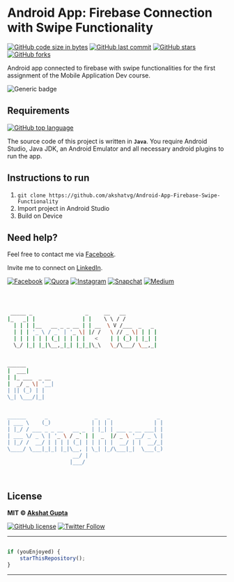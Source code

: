 # Android App: Firebase Connection with Swipe Functionality


[![GitHub code size in bytes](https://img.shields.io/github/languages/code-size/akshatvg/Android-App-Firebase-Swipe-Functionality?logo=github&style=social)](https://github.com/akshatvg/) [![GitHub last commit](https://img.shields.io/github/last-commit/akshatvg/Android-App-Firebase-Swipe-Functionality?style=social&logo=git)](https://github.com/akshatvg/) [![GitHub stars](https://img.shields.io/github/stars/akshatvg/Android-App-Firebase-Swipe-Functionality?style=social)](https://github.com/akshatvg/Android-App-Firebase-Swipe-Functionality/stargazers) [![GitHub forks](https://img.shields.io/github/forks/akshatvg/Android-App-Firebase-Swipe-Functionality?style=social&logo=git)](https://github.com/akshatvg/Android-App-Firebase-Swipe-Functionality/network)

Android app connected to firebase with swipe functionalities for the first assignment of the Mobile Application Dev course.

![Generic badge](https://img.shields.io/badge/Android-App-orange) 

## Requirements

[![GitHub top language](https://img.shields.io/github/languages/top/akshatvg/Android-App-Firebase-Swipe-Functionality?logo=java&style=social)](https://github.com/akshatvg/)

The source code of this project is written in **`Java`**. You require Android Studio, Java JDK, an Android Emulator and all necessary android plugins to run the app.

## Instructions to run
1. `git clone https://github.com/akshatvg/Android-App-Firebase-Swipe-Functionality`
2. Import project in Android Studio
3. Build on Device


## Need help?


Feel free to contact me via [Facebook](https://www.facebook.com/akshatvg).

Invite me to connect on [LinkedIn](https://www.linkedin.com/in/akshatvg/).

[![Facebook](https://img.shields.io/badge/Facebook-add-blue.svg?logo=facebook&logoColor=white)](https://www.facebook.com/akshatvg) [![Quora](https://img.shields.io/badge/Quora-ask-red.svg?logo=quora)](https://www.quora.com/profile/Akshat-Gupta-279) [![Instagram](https://img.shields.io/badge/Instagram-follow-purple.svg?logo=instagram&logoColor=white)](https://www.instagram.com/akshatvg/) [![Snapchat](https://img.shields.io/badge/Snapchat-add-yellow.svg?logo=snapchat&logoColor=white)](https://www.snapchat.com/add/akshatvg) [![Medium](https://img.shields.io/badge/Medium-follow-black.svg?logo=medium&logoColor=white)](https://medium.com/@akshatvg)


```bash



 _____ _                 _     __   __            
|_   _| |               | |    \ \ / /            
  | | | |__   __ _ _ __ | | __  \ V /___  _   _   
  | | | '_ \ / _` | '_ \| |/ /   \ // _ \| | | |  
  | | | | | | (_| | | | |   <    | | (_) | |_| |  
  \_/ |_| |_|\__,_|_| |_|_|\_\   \_/\___/ \__,_|  
                                                  
                                                  
______                                            
|  ___|                                           
| |_ ___  _ __                                    
|  _/ _ \| '__|                                   
| || (_) | |                                      
\_| \___/|_|                                      
                                                  
                                                  
______      _               _   _               _ 
| ___ \    (_)             | | | |             | |
| |_/ / ___ _ _ __   __ _  | |_| | ___ _ __ ___| |
| ___ \/ _ \ | '_ \ / _` | |  _  |/ _ \ '__/ _ \ |
| |_/ /  __/ | | | | (_| | | | | |  __/ | |  __/_|
\____/ \___|_|_| |_|\__, | \_| |_/\___|_|  \___(_)
                     __/ |                        
                    |___/                         

 


```

## License

**MIT &copy; [Akshat Gupta](https://github.com/akshatvg/Android-App-Firebase-Swipe-Functionality/blob/master/LICENSE)**

[![GitHub license](https://img.shields.io/github/license/akshatvg/Android-App-Firebase-Swipe-Functionality?style=social&logo=github)](https://github.com/akshatvg/Android-App-Firebase-Swipe-Functionality/blob/master/LICENSE) [![Twitter Follow](https://img.shields.io/twitter/follow/akshatvg?style=social)](https://twitter.com/akshatvg)

---------

```javascript

if (youEnjoyed) {
    starThisRepository();
}

```

-----------

